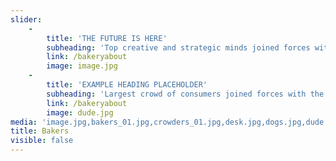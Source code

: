 ```yaml
---
slider:
    -
        title: 'THE FUTURE IS HERE'
        subheading: 'Top creative and strategic minds joined forces with the largest crowd of consumers'
        link: /bakeryabout
        image: image.jpg
    -
        title: 'EXAMPLE HEADING PLACEHOLDER'
        subheading: 'Largest crowd of consumers joined forces with the top creative and strategic minds'
        link: /bakeryabout
        image: dude.jpg
media: 'image.jpg,bakers_01.jpg,crowders_01.jpg,desk.jpg,dogs.jpg,dude.jpg'
title: Bakers
visible: false
---
```


